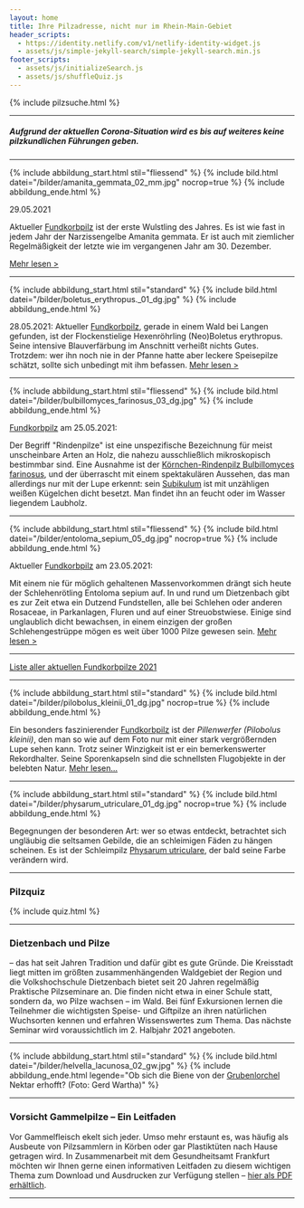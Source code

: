 ```yaml
---
layout: home
title: Ihre Pilzadresse, nicht nur im Rhein-Main-Gebiet
header_scripts:
  - https://identity.netlify.com/v1/netlify-identity-widget.js
  - assets/js/simple-jekyll-search/simple-jekyll-search.min.js
footer_scripts:
  - assets/js/initializeSearch.js
  - assets/js/shuffleQuiz.js
---
```

{% include pilzsuche.html %}

- - -

##### Aufgrund der aktuellen Corona-Situation wird es bis auf weiteres keine pilzkundlichen Führungen geben.

- - -

{% include abbildung_start.html stil="fliessend" %}
{% include bild.html datei="/bilder/amanita_gemmata_02_mm.jpg" nocrop=true %}
{% include abbildung_ende.html %}

29.05.2021

Aktueller [Fundkorbpilz](AA "Glossar-") ist der erste Wulstling des Jahres. Es ist wie fast in jedem Jahr der Narzissengelbe Amanita gemmata. Er ist auch mit ziemlicher Regelmäßigkeit der letzte wie im vergangenen Jahr am 30. Dezember.

[Mehr lesen >](/pilze/amanita-gemmata-narzissengelber-wulstling)

<div style="clear: both"></div>

- - -

{% include abbildung_start.html stil="standard" %}
{% include bild.html datei="/bilder/boletus_erythropus._01_dg.jpg" %}
{% include abbildung_ende.html %}

28.05.2021: Aktueller [Fundkorbpilz](AA "Glossar-"), gerade in einem Wald bei Langen gefunden, ist der Flockenstielige Hexenröhrling (Neo)Boletus erythropus. Seine intensive Blauverfärbung im Anschnitt verheißt nichts Gutes. Trotzdem: wer ihn noch nie in der Pfanne hatte aber leckere Speisepilze schätzt, sollte sich unbedingt mit ihm befassen. [Mehr lesen >](/pilze/boletus-erythropus-flockenstieliger-hexenröhrling)

- - -

{% include abbildung_start.html stil="fliessend" %}
{% include bild.html datei="/bilder/bulbillomyces_farinosus_03_dg.jpg" %}
{% include abbildung_ende.html %}

[Fundkorbpilz](AA "Glossar-") am 25.05.2021:

Der Begriff "Rindenpilze" ist eine unspezifische Bezeichnung für meist unscheinbare Arten an Holz, die nahezu ausschließlich mikroskopisch bestimmbar sind. Eine Ausnahme ist der [Körnchen-Rindenpilz Bulbillomyces farinosus](/pilze/bulbillomyces-farinosus-körnchen-rindenpilz), und der überrascht mit einem spektakulären Aussehen, das man allerdings nur mit der Lupe erkennt: sein [Subikulum](Subikulum "Glossar") ist mit unzähligen weißen Kügelchen dicht besetzt. Man findet ihn an feucht oder im Wasser liegendem Laubholz. 

- - -

{% include abbildung_start.html stil="fliessend" %}
{% include bild.html datei="/bilder/entoloma_sepium_05_dg.jpg" nocrop=true %}
{% include abbildung_ende.html %}

Aktueller [Fundkorbpilz](AA "Glossar-") am 23.05.2021:

Mit einem nie für möglich gehaltenen Massenvorkommen drängt sich heute der Schlehenrötling Entoloma sepium auf. In und rund um Dietzenbach gibt es zur Zeit etwa ein Dutzend Fundstellen, alle bei Schlehen oder anderen Rosaceae, in Parkanlagen, Fluren und auf einer Streuobstwiese. Einige sind unglaublich dicht bewachsen, in einem einzigen der großen Schlehengestrüppe mögen es weit über 1000 Pilze gewesen sein. [Mehr lesen >](/pilze/entoloma-sepium-schlehenrötling)

<div style="clear: both"></div>

- - -

[Liste aller aktuellen Fundkorbpilze 2021](/artikel/liste-aller-aktuellen-fundkorbpilze-2021.html)

- - -

{% include abbildung_start.html stil="standard" %}
{% include bild.html datei="/bilder/pilobolus_kleinii_01_dg.jpg" nocrop=true %}
{% include abbildung_ende.html %}

Ein besonders faszinierender [Fundkorbpilz](AA "Glossar-") ist der *Pillenwerfer (Pilobolus kleinii)*, den man so wie auf dem Foto nur mit einer stark vergrößernden Lupe sehen kann. Trotz seiner Winzigkeit ist er ein bemerkenswerter Rekordhalter. Seine Sporenkapseln sind die schnellsten Flugobjekte in der belebten Natur. [Mehr lesen...](/pilze/pilobolus-kleinii-pillenwerfer)

- - -

{% include abbildung_start.html stil="standard" %}
{% include bild.html datei="/bilder/physarum_utriculare_01_dg.jpg" nocrop=true %}
{% include abbildung_ende.html %}

Begegnungen der besonderen Art: wer so etwas entdeckt, betrachtet sich ungläubig die seltsamen Gebilde, die an schleimigen Fäden zu hängen scheinen. Es ist der Schleimpilz [Physarum utriculare](/pilze/physarum-utriculare-fadenfruchtschleimpilz), der bald seine Farbe verändern wird.

- - -

### Pilzquiz

{% include quiz.html %}

- - -

### Dietzenbach und Pilze

– das hat seit Jahren Tradition und dafür gibt es gute Gründe. Die Kreisstadt liegt mitten im größten zusammenhängenden Waldgebiet der Region und die Volkshochschule Dietzenbach bietet seit 20 Jahren regelmäßig Praktische Pilzseminare an. Die finden nicht etwa in einer Schule statt, sondern da, wo Pilze wachsen – im Wald. Bei fünf Exkursionen lernen die Teilnehmer die wichtigsten Speise- und Giftpilze an ihren natürlichen Wuchsorten kennen und erfahren Wissenswertes zum Thema. Das nächste Seminar wird voraussichtlich im 2. Halbjahr 2021 angeboten.

- - -

{% include abbildung_start.html stil="standard" %}
{% include bild.html datei="/bilder/helvella_lacunosa_02_gw.jpg" %}
{% include abbildung_ende.html legende="Ob sich die Biene von der <a href='/pilze/helvella-lacunosa-grubenlorchel'>Grubenlorchel</a> Nektar erhofft?  (Foto: Gerd Wartha)" %}

- - -

### Vorsicht Gammelpilze – Ein Leitfaden

Vor Gammelfleisch ekelt sich jeder. Umso mehr erstaunt es, was häufig als Ausbeute von Pilzsammlern in Körben oder gar Plastiktüten nach Hause getragen wird. In Zusammenarbeit mit dem Gesundheitsamt Frankfurt möchten wir Ihnen gerne einen informativen Leitfaden zu diesem wichtigen Thema zum Download und Ausdrucken zur Verfügung stellen – [hier als PDF erhältlich](/assets/docs/Fundkorb.de-Gammelpilze.pdf).

- - -
